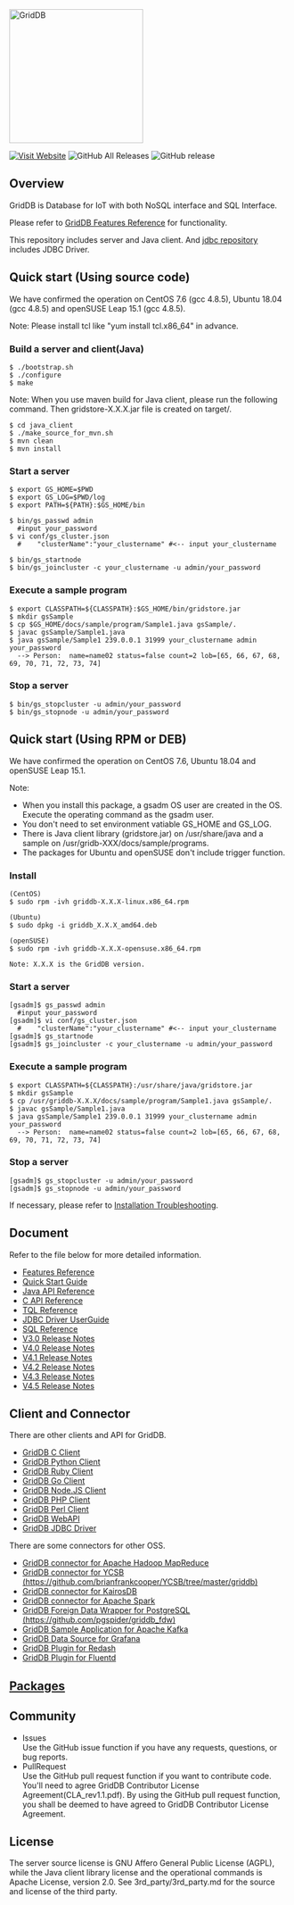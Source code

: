 <img src="https://griddb.org/brand-resources/griddb-logo/png/color.png" align="center" height="240" alt="GridDB"/>

[![Visit Website](https://img.shields.io/badge/website-visit-orange.svg)](https://griddb.net)
![GitHub All Releases](https://img.shields.io/github/downloads/griddb/griddb_nosql/total.svg)
![GitHub release](https://img.shields.io/github/release/griddb/griddb_nosql.svg)
## Overview
  GridDB is Database for IoT with both NoSQL interface and SQL Interface.

  Please refer to [GridDB Features Reference](https://github.com/griddb/docs-en/blob/master/manuals/GridDB_FeaturesReference.md) for functionality.

  This repository includes server and Java client. And [jdbc repository](https://github.com/griddb/jdbc) includes JDBC Driver.

## Quick start (Using source code)
  We have confirmed the operation on CentOS 7.6 (gcc 4.8.5), Ubuntu 18.04 (gcc 4.8.5) and openSUSE Leap 15.1 (gcc 4.8.5).

  Note: Please install tcl like "yum install tcl.x86_64" in advance.

### Build a server and client(Java)
    $ ./bootstrap.sh
    $ ./configure
    $ make

  Note: When you use maven build for Java client, please run the following command. Then gridstore-X.X.X.jar file is created on target/.  

    $ cd java_client
    $ ./make_source_for_mvn.sh
    $ mvn clean
    $ mvn install

### Start a server
    $ export GS_HOME=$PWD
    $ export GS_LOG=$PWD/log
    $ export PATH=${PATH}:$GS_HOME/bin

    $ bin/gs_passwd admin
      #input your_password
    $ vi conf/gs_cluster.json
      #    "clusterName":"your_clustername" #<-- input your_clustername

    $ bin/gs_startnode
    $ bin/gs_joincluster -c your_clustername -u admin/your_password

### Execute a sample program
    $ export CLASSPATH=${CLASSPATH}:$GS_HOME/bin/gridstore.jar
    $ mkdir gsSample
    $ cp $GS_HOME/docs/sample/program/Sample1.java gsSample/.
    $ javac gsSample/Sample1.java
    $ java gsSample/Sample1 239.0.0.1 31999 your_clustername admin your_password
      --> Person:  name=name02 status=false count=2 lob=[65, 66, 67, 68, 69, 70, 71, 72, 73, 74]

### Stop a server
    $ bin/gs_stopcluster -u admin/your_password
    $ bin/gs_stopnode -u admin/your_password

## Quick start (Using RPM or DEB)

  We have confirmed the operation on CentOS 7.6, Ubuntu 18.04 and openSUSE Leap 15.1.

Note:
- When you install this package, a gsadm OS user are created in the OS.  
  Execute the operating command as the gsadm user.  
- You don't need to set environment vatiable GS_HOME and GS_LOG.
- There is Java client library (gridstore.jar) on /usr/share/java and a sample on /usr/gridb-XXX/docs/sample/programs.
- The packages for Ubuntu and openSUSE don't include trigger function.

### Install

    (CentOS)
    $ sudo rpm -ivh griddb-X.X.X-linux.x86_64.rpm

    (Ubuntu)
    $ sudo dpkg -i griddb_X.X.X_amd64.deb

    (openSUSE)
    $ sudo rpm -ivh griddb-X.X.X-opensuse.x86_64.rpm

    Note: X.X.X is the GridDB version.

### Start a server
    [gsadm]$ gs_passwd admin
      #input your_password
    [gsadm]$ vi conf/gs_cluster.json
      #    "clusterName":"your_clustername" #<-- input your_clustername
    [gsadm]$ gs_startnode
    [gsadm]$ gs_joincluster -c your_clustername -u admin/your_password

### Execute a sample program
    $ export CLASSPATH=${CLASSPATH}:/usr/share/java/gridstore.jar
    $ mkdir gsSample
    $ cp /usr/griddb-X.X.X/docs/sample/program/Sample1.java gsSample/.
    $ javac gsSample/Sample1.java
    $ java gsSample/Sample1 239.0.0.1 31999 your_clustername admin your_password
      --> Person:  name=name02 status=false count=2 lob=[65, 66, 67, 68, 69, 70, 71, 72, 73, 74]

### Stop a server
    [gsadm]$ gs_stopcluster -u admin/your_password
    [gsadm]$ gs_stopnode -u admin/your_password

If necessary, please refer to [Installation Troubleshooting](docs/TroubleShootingTips.md).

## Document
  Refer to the file below for more detailed information.  
  - [Features Reference](https://github.com/griddb/docs-en/blob/master/manuals/GridDB_FeaturesReference.md)
  - [Quick Start Guide](https://github.com/griddb/docs-en/blob/master/manuals/GridDB_QuickStartGuide.md)
  - [Java API Reference](http://griddb.github.io/docs-en/manuals/GridDB_Java_API_Reference.html)
  - [C API Reference](http://griddb.github.io/docs-en/manuals/GridDB_C_API_Reference.html)
  - [TQL Reference](https://github.com/griddb/docs-en/blob/master/manuals/GridDB_TQL_Reference.md)
  - [JDBC Driver UserGuide](https://github.com/griddb/docs-en/blob/master/manuals/GridDB_JDBC_Driver_UserGuide.md)
  - [SQL Reference](https://github.com/griddb/docs-en/blob/master/manuals/GridDB_SQL_Reference.md)
  - [V3.0 Release Notes](docs/GridDB-3.0.0-CE-RELEASE_NOTES.md)
  - [V4.0 Release Notes](docs/GridDB-4.0-CE-RELEASE_NOTES.md)
  - [V4.1 Release Notes](docs/GridDB-4.1-CE-RELEASE_NOTES.md)
  - [V4.2 Release Notes](docs/GridDB-4.2-CE-RELEASE_NOTES.md)
  - [V4.3 Release Notes](docs/GridDB-4.3-CE-RELEASE_NOTES.md)
  - [V4.5 Release Notes](docs/GridDB-4.5-CE-RELEASE_NOTES.md)

## Client and Connector
  There are other clients and API for GridDB.
  * [GridDB C Client](https://github.com/griddb/c_client)
  * [GridDB Python Client](https://github.com/griddb/python_client)
  * [GridDB Ruby Client](https://github.com/griddb/ruby_client)
  * [GridDB Go Client](https://github.com/griddb/go_client)
  * [GridDB Node.JS Client](https://github.com/griddb/nodejs_client)
  * [GridDB PHP Client](https://github.com/griddb/php_client)
  * [GridDB Perl Client](https://github.com/griddb/perl_client)
  * [GridDB WebAPI](https://github.com/griddb/webapi)
  * [GridDB JDBC Driver](https://github.com/griddb/jdbc)

  There are some connectors for other OSS.
  * [GridDB connector for Apache Hadoop MapReduce](https://github.com/griddb/griddb_hadoop_mapreduce)
  * [GridDB connector for YCSB (https://github.com/brianfrankcooper/YCSB/tree/master/griddb)](https://github.com/brianfrankcooper/YCSB/tree/master/griddb)
  * [GridDB connector for KairosDB](https://github.com/griddb/griddb_kairosdb)
  * [GridDB connector for Apache Spark](https://github.com/griddb/griddb_spark)
  * [GridDB Foreign Data Wrapper for PostgreSQL (https://github.com/pgspider/griddb_fdw)](https://github.com/pgspider/griddb_fdw)
  * [GridDB Sample Application for Apache Kafka](https://github.com/griddb/griddb_kafka_sample_app)
  * [GridDB Data Source for Grafana](https://github.com/griddb/griddb-datasource)
  * [GridDB Plugin for Redash](https://github.com/griddb/griddb-redash)
  * [GridDB Plugin for Fluentd](https://github.com/griddb/fluent-plugin-griddb)

## [Packages](docs/Packages.md)

## Community
  * Issues  
    Use the GitHub issue function if you have any requests, questions, or bug reports.
  * PullRequest  
    Use the GitHub pull request function if you want to contribute code.
    You'll need to agree GridDB Contributor License Agreement(CLA_rev1.1.pdf).
    By using the GitHub pull request function, you shall be deemed to have agreed to GridDB Contributor License Agreement.

## License
  The server source license is GNU Affero General Public License (AGPL),
  while the Java client library license and the operational commands is Apache License, version 2.0.
  See 3rd_party/3rd_party.md for the source and license of the third party.
